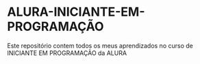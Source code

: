 # ALURA-INICIANTE-EM-PROGRAMAÇÃO
Este repositório contem todos os meus aprendizados no curso de INICIANTE EM PROGRAMAÇÃO da ALURA
